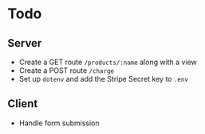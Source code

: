 # Todo

## Server
* Create a GET route `/products/:name` along with a view
* Create a POST route `/charge`
* Set up `dotenv` and add the Stripe Secret key to `.env`

## Client
* Handle form submission